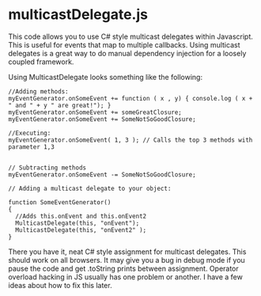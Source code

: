 multicastDelegate.js
============

This code allows you to use C# style multicast delegates within Javascript. This is useful for events that map to multiple callbacks. Using multicast delegates is a great way to do manual dependency injection for a loosely coupled framework.

Using MulticastDelegate looks something like the following:

    //Adding methods:
    myEventGenerator.onSomeEvent += function ( x , y) { console.log ( x + " and " + y " are great!"); }
    myEventGenerator.onSomeEvent += someGreatClosure;
    myEventGenerator.onSomeEvent += SomeNotSoGoodClosure;

    //Executing:
    myEventGenerator.onSomeEvent( 1, 3 ); // Calls the top 3 methods with parameter 1,3


    // Subtracting methods
    myEventGenerator.onSomeEvent -= SomeNotSoGoodClosure;

    // Adding a multicast delegate to your object:

    function SomeEventGenerator()
    {
      //Adds this.onEvent and this.onEvent2
      MulticastDelegate(this, "onEvent"); 
      MulticastDelegate(this, "onEvent2" );
    }

There you have it, neat C# style assignment for multicast delegates. This should work on all browsers. It may give you a bug in debug mode if you pause the code and get .toString prints between assignment. Operator overload hacking in JS usually has one problem or another. I have a few ideas about how to fix this later.